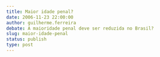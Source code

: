 ```yaml
---
title: Maior idade penal?
date: 2006-11-23 22:00:00
author: guilherme.ferreira
debate: A maioridade penal deve ser reduzida no Brasil?
slug: maior-idade-penal
status: publish 
type: post
---
```



